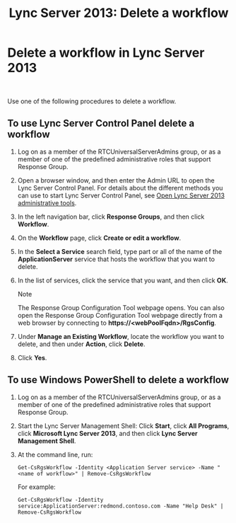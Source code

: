 ﻿---
title: 'Lync Server 2013: Delete a workflow'
TOCTitle: Delete a workflow
ms:assetid: 0469a6b8-ce1e-459b-bc3d-4c8adf2d97d5
ms:mtpsurl: https://technet.microsoft.com/en-us/library/Gg520944(v=OCS.15)
ms:contentKeyID: 48183274
ms.date: 07/23/2014
mtps_version: v=OCS.15
---

# Delete a workflow in Lync Server 2013

 


Use one of the following procedures to delete a workflow.

## To use Lync Server Control Panel delete a workflow

1.  Log on as a member of the RTCUniversalServerAdmins group, or as a member of one of the predefined administrative roles that support Response Group.

2.  Open a browser window, and then enter the Admin URL to open the Lync Server Control Panel. For details about the different methods you can use to start Lync Server Control Panel, see [Open Lync Server 2013 administrative tools](lync-server-2013-open-lync-server-administrative-tools.md).

3.  In the left navigation bar, click **Response Groups**, and then click **Workflow**.

4.  On the **Workflow** page, click **Create or edit a workflow**.

5.  In the **Select a Service** search field, type part or all of the name of the **ApplicationServer** service that hosts the workflow that you want to delete.

6.  In the list of services, click the service that you want, and then click **OK**.
    

    > [!NOTE]
    > The Response Group Configuration Tool webpage opens. You can also open the Response Group Configuration Tool webpage directly from a web browser by connecting to <STRONG>https://&lt;webPoolFqdn&gt;/RgsConfig</STRONG>.



7.  Under **Manage an Existing Workflow**, locate the workflow you want to delete, and then under **Action**, click **Delete**.

8.  Click **Yes**.

## To use Windows PowerShell to delete a workflow

1.  Log on as a member of the RTCUniversalServerAdmins group, or as a member of one of the predefined administrative roles that support Response Group.

2.  Start the Lync Server Management Shell: Click **Start**, click **All Programs**, click **Microsoft Lync Server 2013**, and then click **Lync Server Management Shell**.

3.  At the command line, run:
    
        Get-CsRgsWorkflow -Identity <Application Server service> -Name "<name of workflow>" | Remove-CsRgsWorkflow
    
    For example:
    
        Get-CsRgsWorkflow -Identity service:ApplicationServer:redmond.contoso.com -Name "Help Desk" | Remove-CsRgsWorkflow

